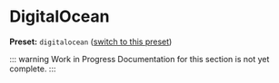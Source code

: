 # DigitalOcean

**Preset:** `digitalocean` ([switch to this preset](/deploy/#changing-the-deployment-preset))

::: warning Work in Progress
Documentation for this section is not yet complete.
:::
